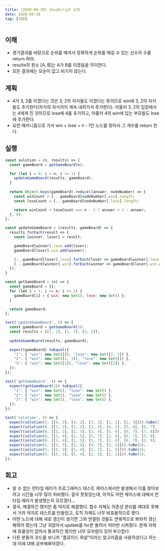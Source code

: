 ```yaml
---
title: (2020-09-20) JavaScript 순위
date: 2020-09-20
tag: [TDD]
---
```


## 이해

- 경기결과를 바탕으로 순위를 매겨서 정확하게 순위를 매길 수 있는 선수의 수를 return 하라.
- results의 원소 [A, B]는 A가 B를 이겼음을 의미한다.
- 모든 결과에는 모순이 없고 비기지 않는다.

## 계획

- 4가 3, 2를 이겼다는 것은 3, 2의 자식들도 이겼다는 뜻이므로 win에 3, 2의 자식들도 추가한다(자식의 자식까지 계속 내려가서 추가한다). 아울러 3, 2의 입장에서는 4에게 진 것이므로 lose에 4를 추가하고, 아울러 4의 win에 있는 부모들도 lose에 추가한다.
- 요런 매커니즘으로 가서 win + lose = n - 1인 노드를 찾아서 그 개수를 return 한다.

## 실행

```javascript
const solution = (n, results) => {
  const gameBoard = getGameBoard(n);

  for (let i = 0; i < n; i += 1) {
    updateGameBoard(results, gameBoard);
  }
  
  return Object.keys(gameBoard).reduce((answer, nodeNumber) => {
    const winCount = [...gameBoard[nodeNumber].win].length;
    const loseCount = [...gameBoard[nodeNumber].lose].length;

    return winCount + loseCount === n - 1 ? answer + 1 : answer;
  }, 0);
};

const updateGameBoard = (results, gameBoard) => {
  results.forEach(result => {
    const [winner, loser] = result;

    gameBoard[winner].lose.add(loser);
    gameBoard[loser].win.add(winner);

    [...gameBoard[loser].lose].forEach(loser => gameBoard[winner].lose.add(loser));
    [...gameBoard[winner].win].forEach(winner => gameBoard[loser].win.add(winner));
  });
}

const getGameBoard = (n) => {
  const gameBoard = {};
  for (let i = 1; i <= n; i += 1) {
    gameBoard[i] = { win: new Set(), lose: new Set() };
  }

  return gameBoard;
};

test('updateGameBoard', () => {
  const gameBoard = getGameBoard(3);
  const results = [[1, 2], [1, 3], [3, 2]];
  
  updateGameBoard(results, gameBoard);

  expect(gameBoard).toEqual({
    "1": { "win": new Set([]), "lose": new Set([2, 3]) },
    "2": { "win": new Set([1, 3]), "lose": new Set([]) },
    "3": { "win": new Set([1]), "lose": new Set([2]) },
  });
});

test('getGameBoard', () => {
  expect(getGameBoard(3)).toEqual({
    "1": { "win": new Set(), "lose": new Set() },
    "2": { "win": new Set(), "lose": new Set() },
    "3": { "win": new Set(), "lose": new Set() },
  });
});

test('solution', () => {
  expect(solution(5, [[4, 3], [4, 2], [3, 2], [1, 2], [2, 5]])).toBe(2);
  expect(solution(8, [[1, 2], [2, 3], [3, 4], [4, 5], [5, 6], [6, 7], [7, 8]])).toBe(8);
  expect(solution(8, [[1, 2], [2, 3], [3, 4], [5, 6], [6, 7], [7, 8]])).toBe(0);
  expect(solution(8, [[1, 4], [1, 5], [5, 7], [2, 6], [6, 7], [3, 8], [7, 8]])).toBe(0);
  expect(solution(8, [[1, 4], [1, 5], [5, 7], [2, 6], [6, 7], [3, 8], [7, 8], [4, 3]])).toBe(1);
  expect(solution(5, [[1, 3], [2, 4], [4, 5], [3, 2]])).toBe(5);
  expect(solution(5, [[5, 3], [5, 4], [5, 2], [1, 5]])).toBe(2);
  expect(solution(5, [[5, 3], [5, 4], [2, 5], [2, 1]])).toBe(1);
});
```

## 회고

- 알 수 없는 런타임 에러가 프로그래머스 테스트 케이스에서만 발생해서 이를 찾아보려고 시간을 너무 많이 허비했다. 결국 못찾았는데, 아직도 어떤 케이스에 대해서 런타임 에러가 발생했는지 모르겠다...
- 결국, 해결하긴 했지만 좀 억지로 해결했다. 함수 자체도 의존성 분리를 제대로 못해서 거의 억지로 테스트를 만들었고, 로직 자체도 너무 비효율적으로 짰다.
- 어떤 노드에 대해 새로 갱신이 생기면 그와 연결된 것들도 연쇄적으로 쫘좌작 갱신해줘야 했는데 그냥 귀찮아서 update를 for문 돌려서 여러번 시켜줬다. 문제 자체에 효율성이 없어서 통과하긴 했지만 너무 모자람이 있어 부끄럽다.
- 다른 분들의 코드를 보니까 "플로이드 와샬"이라는 알고리즘을 사용하셨다고 하는데 이에 대해 공부해봐야겠다.
